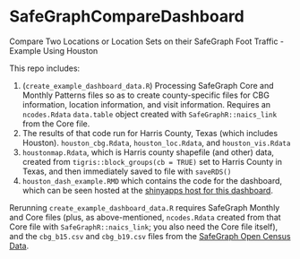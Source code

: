 # SafeGraphCompareDashboard
Compare Two Locations or Location Sets on their SafeGraph Foot Traffic - Example Using Houston

This repo includes:

1. (`create_example_dashboard_data.R`) Processing SafeGraph Core and Monthly Patterns files so as to create county-specific files for CBG information, location information, and visit information. Requires an `ncodes.Rdata` `data.table` object created with `SafeGraphR::naics_link` from the Core file.
1. The results of that code run for Harris County, Texas (which includes Houston). `houston_cbg.Rdata`, `houston_loc.Rdata`, and `houston_vis.Rdata`
1. `houstonmap.Rdata`, which is Harris county shapefile (and other) data, created from `tigris::block_groups(cb = TRUE)` set to Harris County in Texas, and then immediately saved to file with `saveRDS()`
1. `houston_dash_example.RMD` which contains the code for the dashboard, which can be seen hosted at the [shinyapps host for this dashboard](https://nickch-k.shinyapps.io/houston_dash_example/). 

Rerunning `create_example_dashboard_data.R` requires SafeGraph Monthly and Core files (plus, as above-mentioned, `ncodes.Rdata` created from that Core file with `SafeGraphR::naics_link`; you also need the Core file itself), and the `cbg_b15.csv` and `cbg_b19.csv` files from the [SafeGraph Open Census Data](https://www.kaggle.com/safegraph/census-block-group-american-community-survey-data).
